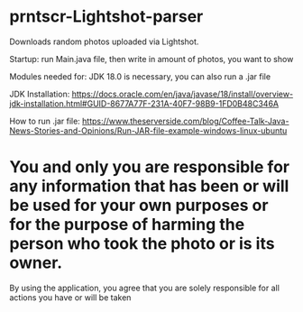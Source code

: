 # prntscr-Lightshot-parser

Downloads random photos uploaded via Lightshot.

Startup:
run Main.java file, then write in amount of photos, you want to show

Modules needed for: JDK 18.0 is necessary, you can also run a .jar file

JDK Installation:
https://docs.oracle.com/en/java/javase/18/install/overview-jdk-installation.html#GUID-8677A77F-231A-40F7-98B9-1FD0B48C346A

How to run .jar file: https://www.theserverside.com/blog/Coffee-Talk-Java-News-Stories-and-Opinions/Run-JAR-file-example-windows-linux-ubuntu

# You and only you are responsible for any information that has been or will be used for your own purposes or for the purpose of harming the person who took the photo or is its owner.
By using the application, you agree that you are solely responsible for all actions you have or will be taken